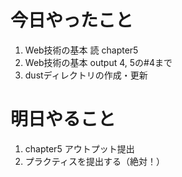 # 今日やったこと

1. Web技術の基本 読 chapter5
2. Web技術の基本 output 4, 5の#4まで
3. dustディレクトリの作成・更新

# 明日やること

1. chapter5 アウトプット提出
2. プラクティスを提出する（絶対！）